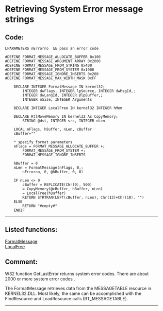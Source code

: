 <link rel="stylesheet" type="text/css" href="../css/win32api.css">  
<link rel="stylesheet" href="https://cdnjs.cloudflare.com/ajax/libs/font-awesome/4.7.0/css/font-awesome.min.css">

# Retrieving System Error message strings

## Code:
```foxpro  
LPARAMETERS nErrorno  && pass an error code

#DEFINE FORMAT_MESSAGE_ALLOCATE_BUFFER 0x100
#DEFINE FORMAT_MESSAGE_ARGUMENT_ARRAY 0x2000
#DEFINE FORMAT_MESSAGE_FROM_STRING 0x400
#DEFINE FORMAT_MESSAGE_FROM_SYSTEM 0x1000
#DEFINE FORMAT_MESSAGE_IGNORE_INSERTS 0x200
#DEFINE FORMAT_MESSAGE_MAX_WIDTH_MASK 0xFF

	DECLARE INTEGER FormatMessage IN kernel32;
		INTEGER dwFlags, INTEGER lpSource, INTEGER dwMsgId,;
		INTEGER dwLangId, INTEGER @lpBuffer,;
		INTEGER nSize, INTEGER Arguments

	DECLARE INTEGER LocalFree IN kernel32 INTEGER hMem

	DECLARE RtlMoveMemory IN kernel32 As CopyMemory;
		STRING @dst, INTEGER src, INTEGER nLen

	LOCAL nFlags, hBuffer, nLen, cBuffer
	cBuffer=""

	* specify format parameters
	nFlags = FORMAT_MESSAGE_ALLOCATE_BUFFER +;
		FORMAT_MESSAGE_FROM_SYSTEM +;
		FORMAT_MESSAGE_IGNORE_INSERTS

	hBuffer = 0
	nLen = FormatMessage(nFlags, 0,;
		nErrorno, 0, @hBuffer, 0, 0)

	IF nLen <> 0
		cBuffer = REPLICATE(Chr(0), 500)
		= CopyMemory(@cBuffer, hBuffer, nLen)
		= LocalFree(hBuffer)
		RETURN STRTRAN(LEFT(cBuffer, nLen), Chr(13)+Chr(10), "")
	ELSE
		RETURN "#empty#"
	ENDIF  
```  
***  


## Listed functions:
[FormatMessage](../libraries/kernel32/FormatMessage.md)  
[LocalFree](../libraries/kernel32/LocalFree.md)  

## Comment:
W32 function GetLastError returns system error codes. There are about 2000 or more system error codes .   
  
The FormatMessage retrieves data from the MESSAGETABLE resource in KERNEL32.DLL. Most likely, the same can be accomplished with the FindResource and LoadResource calls (RT_MESSAGETABLE).  
  
***  

